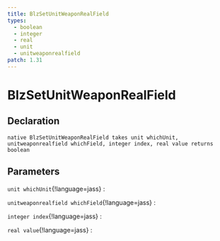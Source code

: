 ```yaml
---
title: BlzSetUnitWeaponRealField
types:
  - boolean
  - integer
  - real
  - unit
  - unitweaponrealfield
patch: 1.31
---
```


# BlzSetUnitWeaponRealField

## Declaration

```jass
native BlzSetUnitWeaponRealField takes unit whichUnit, unitweaponrealfield whichField, integer index, real value returns boolean
```

## Parameters
`unit whichUnit`{!language=jass}
: 

`unitweaponrealfield whichField`{!language=jass}
: 

`integer index`{!language=jass}
: 

`real value`{!language=jass}
: 
